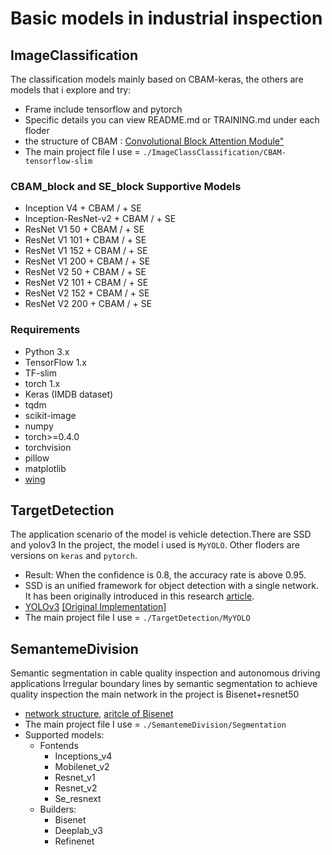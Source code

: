 # Basic models in industrial inspection

## ImageClassification
The classification models mainly based on CBAM-keras, the others are models that i explore and try:

* Frame include tensorflow and pytorch
* Specific details you can view README.md or TRAINING.md under each floder
* the structure of CBAM : [Convolutional Block Attention Module"](https://arxiv.org/pdf/1807.06521)
* The main project file I use = `./ImageClassClassification/CBAM-tensorflow-slim`


### CBAM_block and SE_block Supportive Models
- Inception V4 + CBAM / + SE
- Inception-ResNet-v2 + CBAM / + SE
- ResNet V1 50 + CBAM / + SE
- ResNet V1 101 + CBAM / + SE
- ResNet V1 152 + CBAM / + SE
- ResNet V1 200 + CBAM / + SE
- ResNet V2 50 + CBAM / + SE
- ResNet V2 101 + CBAM / + SE
- ResNet V2 152 + CBAM / + SE
- ResNet V2 200 + CBAM / + SE

### Requirements
- Python 3.x
- TensorFlow 1.x
- TF-slim
- torch 1.x
- Keras (IMDB dataset)
- tqdm
- scikit-image
- numpy
- torch>=0.4.0
- torchvision
- pillow
- matplotlib      
- [wing](https://wingware.com/)


## TargetDetection
The application scenario of the model is vehicle detection.There are SSD and yolov3
In the project, the model i used is `MyYOLO`. Other floders are versions on `keras` and `pytorch`.

* Result: When the confidence is 0.8, the accuracy rate is above 0.95.
* SSD is an unified framework for object detection with a single network. It has been originally introduced in this research [article](http://arxiv.org/abs/1512.02325).
* [YOLOv3](https://pjreddie.com/media/files/papers/YOLOv3.pdf) [[Original Implementation]](https://github.com/pjreddie/darknet)
* The main project file I use = `./TargetDetection/MyYOLO`


## SemantemeDivision
Semantic segmentation in cable quality inspection and autonomous driving applications
Irregular boundary lines by semantic segmentation to achieve quality inspection
the main network in the project is Bisenet+resnet50
* [network structure](https://pic3.zhimg.com/v2-d9b76a478043f7d68a1d452078654aee_r.jpg), [aritcle of Bisenet](https://arxiv.org/pdf/1808.00897.pdf)
* The main project file I use = `./SemantemeDivision/Segmentation`
* Supported models:
	* Fontends
		* Inceptions_v4
		* Mobilenet_v2
		* Resnet_v1
		* Resnet_v2
		* Se_resnext
	* Builders: 
		* Bisenet
		* Deeplab_v3
		* Refinenet